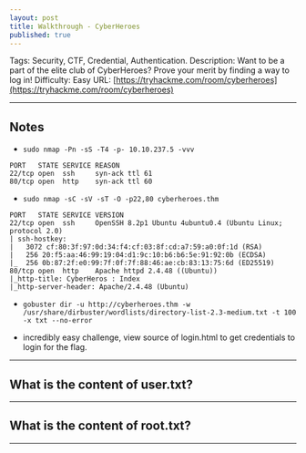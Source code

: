 ```yaml
---
layout: post
title: Walkthrough - CyberHeroes
published: true
---
```


Tags: Security, CTF, Credential, Authentication.
Description: Want to be a part of the elite club of CyberHeroes? Prove your merit by finding a way to log in!
Difficulty: Easy
URL: [https://tryhackme.com/room/cyberheroes](https://tryhackme.com/room/cyberheroes)

* * *

## Notes

- `sudo nmap -Pn -sS -T4 -p- 10.10.237.5 -vvv`

```
PORT   STATE SERVICE REASON
22/tcp open  ssh     syn-ack ttl 61
80/tcp open  http    syn-ack ttl 60
```

- `sudo nmap -sC -sV -sT -O -p22,80 cyberheroes.thm`

```
PORT   STATE SERVICE VERSION
22/tcp open  ssh     OpenSSH 8.2p1 Ubuntu 4ubuntu0.4 (Ubuntu Linux; protocol 2.0)
| ssh-hostkey: 
|   3072 cf:80:3f:97:0d:34:f4:cf:03:8f:cd:a7:59:a0:0f:1d (RSA)
|   256 20:f5:aa:46:99:19:04:d1:9c:10:b6:b6:5e:91:92:0b (ECDSA)
|_  256 0b:87:2f:e0:99:7f:0f:7f:88:46:ae:cb:83:13:75:6d (ED25519)
80/tcp open  http    Apache httpd 2.4.48 ((Ubuntu))
|_http-title: CyberHeros : Index
|_http-server-header: Apache/2.4.48 (Ubuntu)
```

- `gobuster dir -u http://cyberheroes.thm -w /usr/share/dirbuster/wordlists/directory-list-2.3-medium.txt -t 100 -x txt --no-error`

- incredibly easy challenge, view source of login.html to get credentials to login for the flag.

* * * 

## What is the content of user.txt?



* * * 

## What is the content of root.txt?



* * * 

